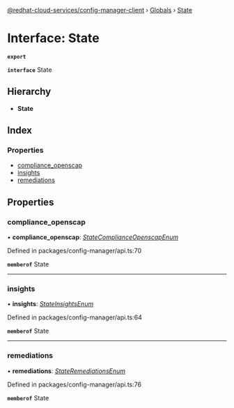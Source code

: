 [@redhat-cloud-services/config-manager-client](../README.md) › [Globals](../globals.md) › [State](state.md)

# Interface: State

**`export`** 

**`interface`** State

## Hierarchy

* **State**

## Index

### Properties

* [compliance_openscap](state.md#compliance_openscap)
* [insights](state.md#insights)
* [remediations](state.md#remediations)

## Properties

###  compliance_openscap

• **compliance_openscap**: *[StateComplianceOpenscapEnum](../enums/statecomplianceopenscapenum.md)*

Defined in packages/config-manager/api.ts:70

**`memberof`** State

___

###  insights

• **insights**: *[StateInsightsEnum](../enums/stateinsightsenum.md)*

Defined in packages/config-manager/api.ts:64

**`memberof`** State

___

###  remediations

• **remediations**: *[StateRemediationsEnum](../enums/stateremediationsenum.md)*

Defined in packages/config-manager/api.ts:76

**`memberof`** State
